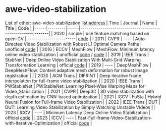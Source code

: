# awe-video-stabilization

List of other: awe-video-stabilization [list address](https://github.com/yaochih/awesome-video-stabilization)
| Time | Journal | Name | Title | Code |
|------|---------|------|------------------------------------------------------|-------|
| 2020 | simple | use feature matching based on open-CV | ------------------------| [code](https://github.com/krutikabapat/Video-Stabilization-using-OpenCV) |
| 2011 | CVPR | ---- | Auto-Directed Video Stabilization with Robust L1 Optimal Camera Paths | unofficial [code](https://github.com/ishank-juneja/L1-optimal-paths-Stabilization) |
| 2016 | ECCV | MeshFlow | MeshFlow: Minimum latency online video stabilization | unofficial [code](https://github.com/sudheerachary/Mesh-Flow-Video-Stabilization) / [code](https://github.com/how4rd/meshflow) |
| 2019 | IEEE Trans | StabNet |  Deep Online Video Stabilization With Multi-Grid Warping Transformation Learning | official [code](https://github.com/cxjyxxme/deep-online-video-stabilization-deploy) |
| 2019 | ---- | DeepMeshFlow | DeepMeshFlow: Content adaptive mesh deformation for robust image registration |      |
| 2020 | ACM Trans | DIFRINT | Deep iterative frame interpolation for full-frame video stabilization |
| 2020 | IEEE Trans | PWStableNet | PWStableNet: Learning Pixel-Wise Warping Maps for Video_Stabilization |
| 2021 | CVPR | Deep3D | 3D video stabilization with depth estimation by CNN-based optimization |
| 2021 | ICCV | FuSta | Hybrid Neural Fusion for Full-frame Video Stabilization |
| 2022 | IEEE Trans | DUT | DUT: Learning Video Stabilization by Simply Watching Unstable Videos |
| 2023 | ICCV | ---- | Minimum Latency Deep Online Video Stabilization | official [code](https://github.com/liuzhen03/NNDVS) |
| 2023 | ICCV | ---- | Fast-Full-frame-Video-Stabilization-with-Iterative-Optimization | official [code](https://github.com/zwyking/Fast-Stab) |
